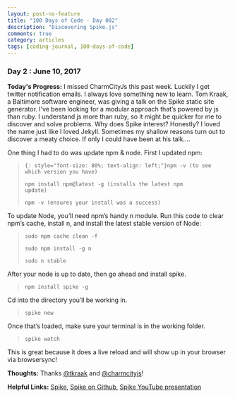 ```yaml
---
layout: post-no-feature
title: "100 Days of Code - Day 002"
description: "Discovering Spike.js"
comments: true
category: articles
tags: [coding-journal, 100-days-of-code]
---
```


### Day 2 : June 10, 2017

**Today's Progress:** I missed CharmCityJs this past week.  Luckily I get twitter notification emails.  I always love something new to learn.  Tom Kraak, a Baltimore software engineer, was giving a talk on the Spike static site generator.  I’ve been looking for a modular approach that’s powered by js than ruby.  I understand js more than ruby, so it might be quicker for me to discover and solve problems.  Why does Spike interest?  Honestly?  I loved the name just like I loved Jekyll.  Sometimes my shallow reasons turn out to discover a meaty choice.  If only I could have been at his talk....

One thing I had to do was update npm & node.  First I updated npm:
>    <code>{: style="font-size: 80%; text-align: left;"}npm -v (to see which version you have)</code>
>
>    <code>npm install npm@latest -g (installs the latest npm update)</code>
>
>    <code>npm -v (ensures your install was a success)</code>

To update Node, you’ll need npm’s handy n module. Run this code to clear npm’s cache, install n, and install the latest stable version of Node:
>    <code>sudo npm cache clean -f</code>
>
>    <code>sudo npm install -g n</code>
>
>    <code>sudo n stable</code>

After your node is up to date, then go ahead and install spike.
>    <code>npm install spike -g</code>

Cd into the directory you’ll be working in.

>    <code>spike new <projectname></code>

Once that’s loaded, make sure your terminal is in the working folder.
>    <code>spike watch</code>

This is great because it does a live reload and will show up in your browser via browsersync!


**Thoughts:** Thanks [@tkraak](http://www.twitter.com/tkraak) and [@charmcityjs](http://www.twitter.com/charmcityjs)!

**Helpful Links:** [Spike](http://www.spike.cf/), [Spike on Github](https://github.com/static-dev/spike), [Spike YouTube presentation](http://https://www.youtube.com/watch?v=JtgTa4ACPT8)			
